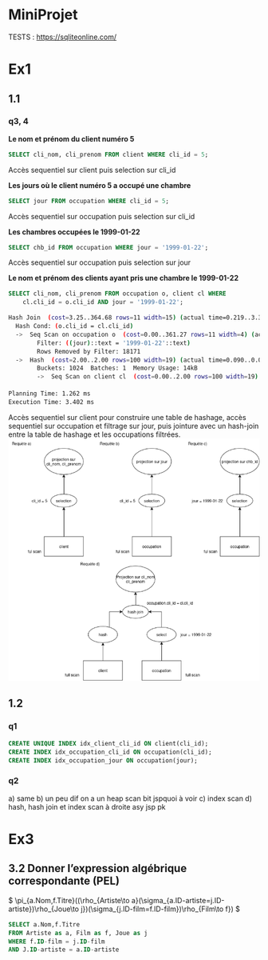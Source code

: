 # MiniProjet

TESTS : https://sqliteonline.com/

# Ex1
## 1.1
### q3, 4
**Le nom et prénom du client numéro 5**
```sql
SELECT cli_nom, cli_prenom FROM client WHERE cli_id = 5;
```
Accès sequentiel sur client puis selection sur cli_id

**Les jours où le client numéro 5 a occupé une chambre**
```sql 
SELECT jour FROM occupation WHERE cli_id = 5;
```
Accès sequentiel sur occupation puis selection sur cli_id

**Les chambres occupées le 1999-01-22**
```sql 
SELECT chb_id FROM occupation WHERE jour = '1999-01-22';
```
Accès sequentiel sur occupation puis selection sur jour

**Le nom et prénom des clients ayant pris une chambre le 1999-01-22**
```sql 
SELECT cli_nom, cli_prenom FROM occupation o, client cl WHERE 
    cl.cli_id = o.cli_id AND jour = '1999-01-22';
```
```bash
Hash Join  (cost=3.25..364.68 rows=11 width=15) (actual time=0.219..3.324 rows=11 loops=1)
  Hash Cond: (o.cli_id = cl.cli_id)
  ->  Seq Scan on occupation o  (cost=0.00..361.27 rows=11 width=4) (actual time=0.082..3.173 rows=11 loops=1)
        Filter: ((jour)::text = '1999-01-22'::text)
        Rows Removed by Filter: 18171
  ->  Hash  (cost=2.00..2.00 rows=100 width=19) (actual time=0.090..0.090 rows=100 loops=1)
        Buckets: 1024  Batches: 1  Memory Usage: 14kB
        ->  Seq Scan on client cl  (cost=0.00..2.00 rows=100 width=19) (actual time=0.038..0.052 rows=100 loops=1)

Planning Time: 1.262 ms
Execution Time: 3.402 ms
```

Accès sequentiel sur client pour construire une table de hashage, accès sequentiel sur occupation et filtrage sur jour, puis jointure avec un hash-join entre la table de hashage et les occupations filtrées.
![image](./Exercice1/PELex1.drawio.png)

## 1.2
### q1
```sql
CREATE UNIQUE INDEX idx_client_cli_id ON client(cli_id);
CREATE INDEX idx_occupation_cli_id ON occupation(cli_id);
CREATE INDEX idx_occupation_jour ON occupation(jour);
```
### q2

a) same
b) un peu dif on a un heap scan bit jspquoi à voir
c) index scan
d) hash, hash join et index scan à droite asy jsp pk


# Ex3
## 3.2 Donner l’expression algébrique correspondante (PEL)
$
\pi_{a.Nom,f.Titre}((\rho_{Artiste\to a}(\sigma_{a.ID-artiste=j.ID-artiste})\rho_{Joue\to j})(\sigma_{j.ID-film=f.ID-film})\rho_{Film\to f})
$
```SQL
SELECT a.Nom,f.Titre
FROM Artiste as a, Film as f, Joue as j
WHERE f.ID-film = j.ID-film
AND J.ID-artiste = a.ID-artiste
```
